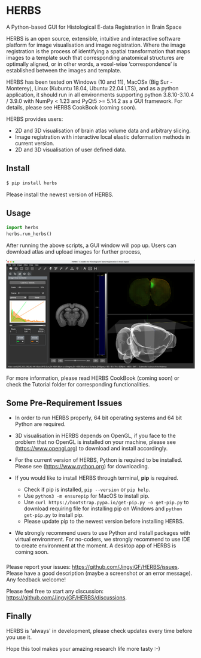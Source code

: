 # HERBS
A Python-based GUI for Histological E-data Registration in Brain Space


HERBS is an open source, extensible, intuitive and interactive software platform for image visualisation and image registration. Where the image registration is the process of identifying a spatial transformation that maps images to a template such that corresponding anatomical structures are optimally aligned, or in other words, a voxel-wise ‘correspondence’ is established between the images and template.

HERBS has been tested on Windows (10 and 11), MacOSx (Big Sur - Monterey), Linux (Kubuntu 18.04, Ubuntu 22.04 LTS), and as a python application, it should run in all environments supporting python 3.8.10-3.10.4 / 3.9.0 with NumPy < 1.23 and PyQt5 >= 5.14.2 as a GUI framework. For details, please see HERBS CookBook (coming soon).

HERBS provides users:

- 2D and 3D visualisation of brain atlas volume data and arbitrary slicing.
- Image registration with interactive local elastic deformation methods in current version.
- 2D and 3D visualisation of user defined data.

## Install

```python
$ pip install herbs
```

Please install the newest version of HERBS.

## Usage

```python
import herbs
herbs.run_herbs()
```

After running the above scripts, a GUI window will pop up. Users can download atlas and upload images for further process,

<img src="./herbs/herbs.png" width="800px"></img>

For more information, please read HERBS CookBook (coming soon) or check the Tutorial folder for corresponding functionalities.

## Some Pre-Requirement Issues

- In order to run HERBS properly, 64 bit operating systems and 64 bit Python are required.

- 3D visualisation in HERBS depends on OpenGL, if you face to the problem that no OpenGL is installed on your machine, please see (https://www.opengl.org) to download and install accordingly. 

- For the current version of HERBS, Python is required to be installed. Please see (https://www.python.org) for downloading.

- If you would like to install HERBS through terminal, **pip** is required. 
	- Check if pip is installed, `pip --version` or `pip help`.
	- Use `python3 -m ensurepip` for MacOS to install pip.
	- Use `curl https://bootstrap.pypa.io/get-pip.py -o get-pip.py` to download requiring file for installing pip on Windows and `python get-pip.py` to install pip.
	- Please update pip to the newest version before installing HERBS.

- We strongly recommend users to use Python and install packages with virtual environment. For no-coders, we strongly recommend to use IDE to create environment at the moment. A desktop app of HERBS is coming soon.   

### 
Please report your issues: https://github.com/JingyiGF/HERBS/issues. Please have a good description (maybe a screenshot or an error message). Any feedback welcome!

Please feel free to start any discussion: https://github.com/JingyiGF/HERBS/discussions.

## Finally
HERBS is 'always' in development, please check updates every time before you use it.


Hope this tool makes your amazing research life more tasty :-)
